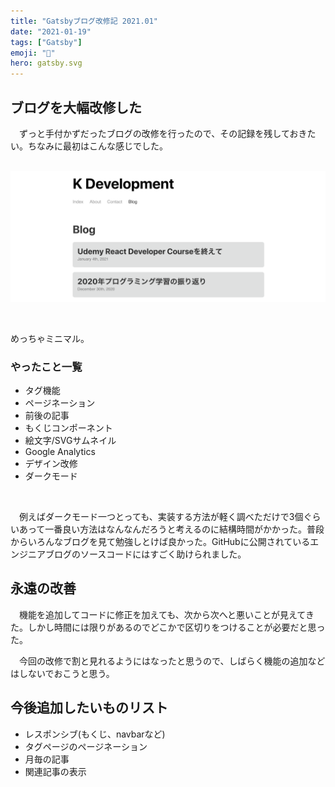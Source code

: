 ```yaml
---
title: "Gatsbyブログ改修記 2021.01"
date: "2021-01-19"
tags: ["Gatsby"]
emoji: "🎨"
hero: gatsby.svg
---
```


## ブログを大幅改修した
　ずっと手付かずだったブログの改修を行ったので、その記録を残しておきたい。ちなみに最初はこんな感じでした。
<br/>
<br/>

![最初の頃](../blog-styling-log/kdevelopment.png)

<br/>

めっちゃミニマル。

### やったこと一覧

- タグ機能
- ページネーション
- 前後の記事
- もくじコンポーネント
- 絵文字/SVGサムネイル
- Google Analytics
- デザイン改修
- ダークモード

<br/>

　例えばダークモード一つとっても、実装する方法が軽く調べただけで3個ぐらいあって一番良い方法はなんなんだろうと考えるのに結構時間がかかった。普段からいろんなブログを見て勉強しとけば良かった。GitHubに公開されているエンジニアブログのソースコードにはすごく助けられました。

## 永遠の改善

　機能を追加してコードに修正を加えても、次から次へと悪いことが見えてきた。しかし時間には限りがあるのでどこかで区切りをつけることが必要だと思った。

　今回の改修で割と見れるようにはなったと思うので、しばらく機能の追加などはしないでおこうと思う。


## 今後追加したいものリスト

- レスポンシブ(もくじ、navbarなど)
- タグページのページネーション
- 月毎の記事
- 関連記事の表示